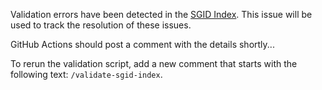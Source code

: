 Validation errors have been detected in the [SGID Index](https://docs.google.com/spreadsheets/d/11ASS7LnxgpnD0jN4utzklREgMf1pcvYjcXcIcESHweQ/edit#gid=1024261148). This issue will be used to track the resolution of these issues.

GitHub Actions should post a comment with the details shortly...

To rerun the validation script, add a new comment that starts with the following text: `/validate-sgid-index`.
